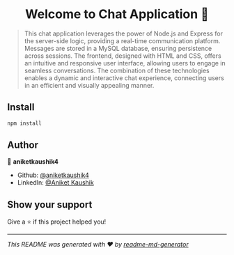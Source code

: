 <h1 align="center">Welcome to Chat Application 👋</h1>
<p>
</p>

> This chat application leverages the power of Node.js and Express for the server-side logic, providing a real-time communication platform. Messages are stored in a MySQL database, ensuring persistence across sessions. The frontend, designed with HTML and CSS, offers an intuitive and responsive user interface, allowing users to engage in seamless conversations. The combination of these technologies enables a dynamic and interactive chat experience, connecting users in an efficient and visually appealing manner.

## Install

```sh
npm install
```

## Author

👤 **aniketkaushik4**

* Github: [@aniketkaushik4](https://github.com/aniketkaushik4)
* LinkedIn: [@Aniket Kaushik](https://linkedin.com/in/aniket-kaushik-9336011ab)

## Show your support

Give a ⭐️ if this project helped you!

***
_This README was generated with ❤️ by [readme-md-generator](https://github.com/kefranabg/readme-md-generator)_
